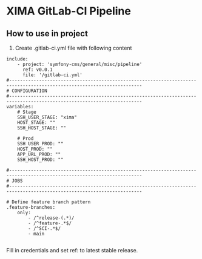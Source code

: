 # XIMA GitLab-CI Pipeline

## How to use in project

1. Create .gitlab-ci.yml file with following content

```
include:
    - project: 'symfony-cms/general/misc/pipeline'
      ref: v0.0.1
      file: '/gitlab-ci.yml'
#-----------------------------------------------------------------------------------------------------------------------
# CONFIGURATION
#-----------------------------------------------------------------------------------------------------------------------
variables:
    # Stage
    SSH_USER_STAGE: "xima"
    HOST_STAGE: ""
    SSH_HOST_STAGE: ""
    
    # Prod
    SSH_USER_PROD: ""
    HOST_PROD: ""
    APP_URL_PROD: ""
    SSH_HOST_PROD: ""

#-----------------------------------------------------------------------------------------------------------------------
# JOBS
#-----------------------------------------------------------------------------------------------------------------------

# Define feature branch pattern
.feature-branches:
    only:
        - /^release-(.*)/
        - /^feature-.*$/
        - /^SCI-.*$/
        - main
 
```
Fill in credentials and set ref: to latest stable release.
